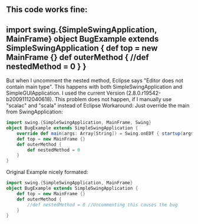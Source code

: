 This code works fine:
---
import swing.{SimpleSwingApplication, MainFrame}
object BugExample extends SimpleSwingApplication {
	def top = new MainFrame {}
	def outerMethod {
		//def nestedMethod = 0
	}
}
---
But when I uncomment the nested method, Eclipse says "Editor does not contain main type". This happens with both SimpleSwingApplication and SimpleGUIApplication.
I used the current Version (2.8.0.r19542-b20091112040618).
This problem does not happen, if I manually use "scalac" and "scala" instead of Eclipse
Workaround: Just override the main from SwingApplication:

```scala
import swing.{SimpleSwingApplication, MainFrame, Swing}
object BugExample extends SimpleSwingApplication {
	override def main(args: Array[String]) = Swing.onEDT { startup(args) }
	def top = new MainFrame {}
	def outerMethod {
		def nestedMethod = 0
	}
}
```

Original Example nicely formated:

```scala
import swing.{SimpleSwingApplication, MainFrame}
object BugExample extends SimpleSwingApplication {
	def top = new MainFrame {}
	def outerMethod {
		//def nestedMethod = 0 //Uncommenting this causes the bug
	}
}
```
